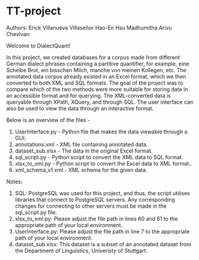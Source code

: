 # TT-project

Authors:
Erick Villanueva Villaseñor
Hao-En Hsu
Madhumitha Arivu Chevlvan

Welcome to DialectQuant!

In this project, we created databases for a corpus made from different German dialect phrases containing a partitive quantifier, for example, eine Scheibe Brot, ein bisschen Milch, manche von meinen Kollegen, etc. The annotated data corpus already existed in an Excel format, which we then converted to both XML and SQL formats. The goal of the project was to compare which of the two methods were more suitable for storing data in an accessible format and for querying. The XML-converted data is queryable through XPath, XQuery, and through SQL. The user interface can also be used to view the data through an interactive format.

Below is an overview of the files -
1. UserInterface.py - Python file that makes the data viewable through a GUI.
2. annotations.xml - XML file containing annotated data.
3. dataset_sub.xlsx - The data in the original Excel format.
4. sql_script.py - Python script to convert the XML data to SQL format.
5. xlsx_to_xml.py - Python script to convert the Excel data to XML format..
6. xml_schema_v1.xml - XML schema for the given data.

Notes:
1. SQL: PostgreSQL was used for this project, and thus, the script utilises libraries that connect to PostgreSQL servers. Any corresponding changes for connecting to other servers must be made in the sql_script.py file.
2. xlsx_to_xml.py: Please adjust the file path in lines 60 and 61 to the appropriate path of your local environment.
3. UserInterface.py: Please adjust the file path in line 7 to the appropriate path of your local environment. 
4. dataset_sub.xlsx: This dataset is a subset of an annotated dataset from the Department of Linguistics, Univeristy of Stuttgart.
